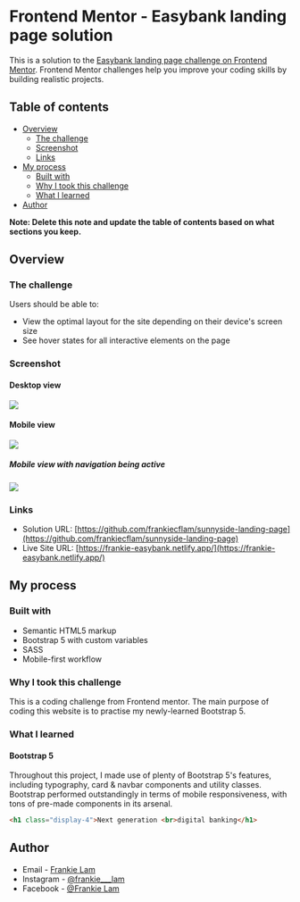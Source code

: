 # Frontend Mentor - Easybank landing page solution

This is a solution to the [Easybank landing page challenge on Frontend Mentor](https://www.frontendmentor.io/challenges/easybank-landing-page-WaUhkoDN). Frontend Mentor challenges help you improve your coding skills by building realistic projects. 

## Table of contents

- [Overview](#overview)
  - [The challenge](#the-challenge)
  - [Screenshot](#screenshot)
  - [Links](#links)
- [My process](#my-process)
  - [Built with](#built-with)
  - [Why I took this challenge](#why-I-took-this-challenge)
  - [What I learned](#what-i-learned)
- [Author](#author)

**Note: Delete this note and update the table of contents based on what sections you keep.**

## Overview

### The challenge

Users should be able to:

- View the optimal layout for the site depending on their device's screen size
- See hover states for all interactive elements on the page

### Screenshot

#### Desktop view
![](./desktop-view.png)

#### Mobile view
![](./mobile-view.png)

##### Mobile view with navigation being active
![](./mobile-navigation.png)

### Links

- Solution URL: [https://github.com/frankiecflam/sunnyside-landing-page](https://github.com/frankiecflam/sunnyside-landing-page)
- Live Site URL: [https://frankie-easybank.netlify.app/](https://frankie-easybank.netlify.app/)

## My process

### Built with

- Semantic HTML5 markup
- Bootstrap 5 with custom variables
- SASS
- Mobile-first workflow

### Why I took this challenge
This is a coding challenge from Frontend mentor. The main purpose of coding this website is to practise my newly-learned Bootstrap 5.


### What I learned

#### Bootstrap 5
Throughout this project, I made use of plenty of Bootstrap 5's features, including typography, card & navbar components and utility classes.
Bootstrap performed outstandingly in terms of mobile responsiveness, with tons of pre-made components in its arsenal.

```html
<h1 class="display-4">Next generation <br>digital banking</h1>
```

## Author

- Email - [Frankie Lam](frankiechunfai@gmail.com)
- Instagram - [@frankie___lam](https://www.instagram.com/frankie___lam)
- Facebook - [@Frankie Lam](https://www.facebook.com/frankiecflam)